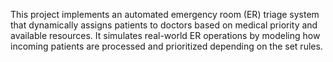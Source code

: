 This project implements an automated emergency room (ER) triage system that dynamically assigns patients to doctors based on medical priority and available resources. It simulates real-world ER operations by modeling how incoming patients are processed and prioritized depending on the set rules.